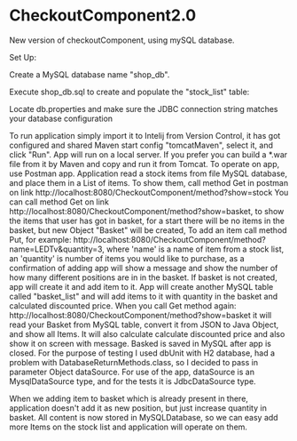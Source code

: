 # CheckoutComponent2.0
New version of checkoutComponent, using mySQL database.


Set Up:

Create a MySQL database name "shop_db".

Execute shop_db.sql to create and populate the "stock_list" table:

Locate db.properties and make sure the JDBC connection string matches your database configuration


To run application simply import it to Intelij from Version Control, it has got configured and shared Maven start config "tomcatMaven", select it, and click "Run".
App will run on a local server. If you prefer you can build a *.war file from it by Maven and copy and run it from Tomcat.
To operate on app, use Postman app. Application read a stock items from file MySQL database, and place them in a List of items. 
To show them, call method Get in postman on link http://localhost:8080/CheckoutComponent/method?show=stock 
You can call method Get on link http://localhost:8080/CheckoutComponent/method?show=basket, 
to show the items that user has got in basket, for a start there will be no items in the basket, but new Object "Basket" will be created, To add an item call method Put, 
for example: http://localhost:8080/CheckoutComponent/method?name=LEDTv&quantity=3, where 'name' is a name of item from a stock list, an 'quantity' is number of items you would like to purchase,
as a confirmation of adding app will show a message and show the number of how many different positions are in in the basket.
If basket is not created, app will create it and add item to it. App will create another MySQL table called "basket_list" and will add items
to it with quantity in the basket and calculated discounted price.
When you call Get method again: http://localhost:8080/CheckoutComponent/method?show=basket it will read your Basket from MySQL table, convert it from JSON to Java Object, and show all 
Items. It will also calculate calculate discounted price and also show it on screen with message. Basked is saved in MySQL after app is closed.
For the purpose of testing I used dbUnit with H2 database, had a problem with DatabaseReturnMethods.class, so I decided to pass in parameter Object
dataSource. For use of the app, dataSource is an MysqlDataSource type, and for the tests it is JdbcDataSource type.

When we adding item to basket which is already present in there, application doesn't add it as new position, but just increase quantity in basket.
All content is now stored in MySQLDatabase, so we can easy add more Items on the stock list and application will operate on them.
